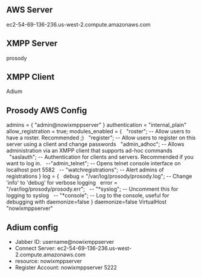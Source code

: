 ## AWS Server
ec2-54-69-136-236.us-west-2.compute.amazonaws.com

## XMPP Server
prosody

## XMPP Client
Adium

## Prosody AWS Config
admins = { "admin@nowixmppserver" }
authentication = "internal_plain"
allow_registration = true;
modules_enabled = {
  "roster"; -- Allow users to have a roster. Recommended ;)
  "register"; -- Allow users to register on this server using a client and change passwords
  "admin_adhoc"; -- Allows administration via an XMPP client that supports ad-hoc commands
  "saslauth"; -- Authentication for clients and servers. Recommended if you want to log in.
  --"admin_telnet"; -- Opens telnet console interface on localhost port 5582
  -- "watchregistrations"; -- Alert admins of registrations
}
log = {
  debug = "/var/log/prosody/prosody.log"; -- Change 'info' to 'debug' for verbose logging
  error = "/var/log/prosody/prosody.err";
  -- "*syslog"; -- Uncomment this for logging to syslog
  -- "*console"; -- Log to the console, useful for debugging with daemonize=false
}
daemonize=false
VirtualHost "nowixmppserver"

## Adium config

- Jabber ID: username@nowixmppserver
- Connect Server: ec2-54-69-136-236.us-west-2.compute.amazonaws.com
- resource: nowixmppserver
- Register Account: nowixmppserver 5222
